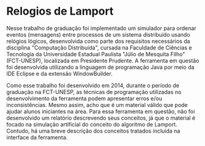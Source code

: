 # Relogios de Lamport
Nesse trabalho de graduação foi implementado um simulador para ordenar eventos (mensagens) entre processos de um sistema distribuído usando relógios lógicos, desenvolvida como parte dos requisitos necessários da disciplina "Computação Distribuída", cursada na Faculdade de Ciências e Tecnologia da Universidade Estadual Paulista "Júlio de Mesquita Filho" (FCT-UNESP), localizada em Presidente Prudente. A ferramenta em questão foi desenvolvida utilizando a linguagem de programação Java por meio da IDE Eclipse e da extensão WindowBuilder.

Como esse trabalho foi desenvolvido em 2014, durante o período de graduação na FCT-UNESP, as técnicas de programação utilizadas no desenvolvimento da ferramenta podem apresentar erros e/ou inconsistências. Mesmo assim, acho que é um material válido que pode ajudar alunos iniciantes na área. Para essa ferramenta em questão, não foi desenvolvido um relatório descrevendo seus conceitos, já que o material é focado na simulação artificial do conceito do algoritmo de Lamport. Contudo, há uma breve descrição dos conceitos tratados incluída na interface da ferramenta.
